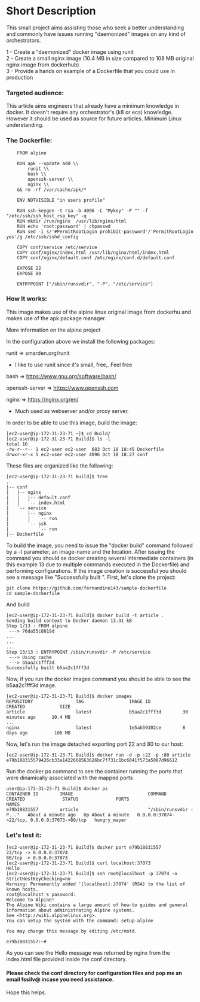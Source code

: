 # Short Description


This small project aims assisting those who seek a better understanding and commonly have issues running "daemonized" images on any kind of orchestrators.

1 - Create a "daemonized" docker image using runit  
2 - Create a small nginx image (10.4 MB in size compared to 108 MB original nginx image from dockerhub)  
3 - Provide a hands on example of a Dockerfile that you could use in production

### Targeted audience:

This article aims engineers that already have a minimum knowledge in docker. It doesn't require any orchestrator's (k8 or ecs) knowledge. However it should be used as source for future articles. Minimum Linux understanding.

### The Dockerfile:

```
    FROM alpine

    RUN apk --update add \\  
        runit \\  
        bash \\  
        openssh-server \\  
        nginx \\  
    && rm -rf /var/cache/apk/*

    ENV NOTVISIBLE "in users profile"  
  
    RUN ssh-keygen -t rsa -b 4096 -C "Mykey" -P "" -f "/etc/ssh/ssh_host_rsa_key" -q  
    RUN mkdir /run/nginx  /usr/lib/nginx/html  
    RUN echo 'root:password' | chpasswd  
    RUN sed -i s/'#PermitRootLogin prohibit-password'/'PermitRootLogin yes'/g /etc/ssh/sshd_config  
 
    COPY conf/service /etc/service
    COPY conf/nginx/index.html /usr/lib/nginx/html/index.html
    COPY conf/nginx/default.conf /etc/nginx/conf.d/default.conf

    EXPOSE 22
    EXPOSE 80

    ENTRYPOINT ["/sbin/runsvdir", "-P", "/etc/service"]
```

### How It works:

This image makes use of the alpine linux original image from dockerhu and makes use of the apk package manager.

More information on the alpine project

In the configuration above we install the following packages:

runit => smarden.org/runit

* I like to use runit since it's small, free,. Feel free

bash => https://www.gnu.org/software/bash/

openssh-server => https://www.openssh.com

nginx => https://nginx.org/en/

* Much used as webserver and/or proxy server.


In order to be able to use this image, build the image:

```
[ec2-user@ip-172-31-23-71 ~]$ cd Build/
[ec2-user@ip-172-31-23-71 Build]$ ls -l
total 16
-rw-r--r-- 1 ec2-user ec2-user  683 Oct 18 18:45 Dockerfile
drwxr-xr-x 5 ec2-user ec2-user 4096 Oct 18 18:27 conf
```
These files are organized like the following:

```
[ec2-user@ip-172-31-23-71 Build]$ tree
.
|-- conf
|   |-- nginx
|   |   |-- default.conf
|   |   `-- index.html
|   `-- service
|       |-- nginx
|       |   `-- run
|       `-- ssh
|           `-- run
|-- Dockerfile
```

To build the image, you need to issue the "docker build" command followed by a -t parameter, an image-name and the location. After issuing the command you should se docker creating several intermediate containers (in this example 13 due to multiple commands executed in the Dockerfile) and performing configurations. If the image creation is successful you should see a message like "Successfully built <container-id>". First, let's clone the project:
```
git clone https://github.com/fernandino143/sample-dockerfile
cd sample-dockerfile
```
And build
```
[ec2-user@ip-172-31-23-71 Build]$ docker build -t article . 
Sending build context to Docker daemon 13.31 kB
Step 1/13 : FROM alpine
 ---> 76da55c8019d
...
...
...
Step 13/13 : ENTRYPOINT /sbin/runsvdir -P /etc/service
 ---> Using cache
 ---> b5aa2c1fff3d
Successfully built b5aa2c1fff3d
```
Now, if you run the docker images command you should be able to see the b5aa2c1fff3d image.

```
[ec2-user@ip-172-31-23-71 Build]$ docker images
REPOSITORY                TAG                 IMAGE ID            CREATED             SIZE
article                   latest              b5aa2c1fff3d        30 minutes ago      10.4 MB
...
nginx                     latest              1e5ab59102ce        8 days ago          108 MB
```

Now, let's run the image detached exporting port 22 and 80 to our host:
```
[ec2-user@ip-172-31-23-71 Build]$ docker run -d -p :22 -p :80 article
e79b188315579426cb33a1422668563626bc7f731c1bc6041f573a5087d96612
```
Run the docker ps command to see the container running the ports that were dinamically associated with the mapped ports
```
user@ip-172-31-23-71 Build]$ docker ps
CONTAINER ID        IMAGE                            COMMAND                  CREATED              STATUS              PORTS                                          NAMES
e79b18831557        article                          "/sbin/runsvdir -P..."   About a minute ago   Up About a minute   0.0.0.0:37074->22/tcp, 0.0.0.0:37073->80/tcp   hungry_mayer
```
### Let's test it:
```
[ec2-user@ip-172-31-23-71 Build]$ docker port e79b18831557
22/tcp -> 0.0.0.0:37074
80/tcp -> 0.0.0.0:37073
[ec2-user@ip-172-31-23-71 Build]$ curl localhost:37073
Hello
[ec2-user@ip-172-31-23-71 Build]$ ssh root@localhost -p 37074 -o StrictHostKeyChecking=no
Warning: Permanently added '[localhost]:37074' (RSA) to the list of known hosts.
root@localhost's password: 
Welcome to Alpine!
The Alpine Wiki contains a large amount of how-to guides and general
information about administrating Alpine systems.
See <http://wiki.alpinelinux.org>.
You can setup the system with the command: setup-alpine

You may change this message by editing /etc/motd.

e79b18831557:~# 
```

As you can see the Hello message was returned by nginx from the index.html file provided inside the conf directory.

#### Please check the conf directory for configuration files and pop me an email fssilv@ incase you need assistance.

Hope this helps.
